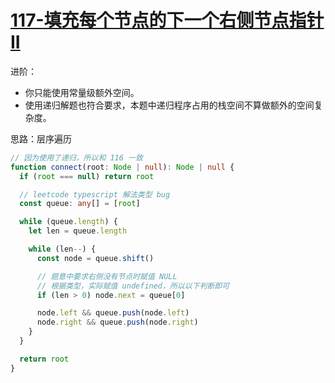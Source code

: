 # [117-填充每个节点的下一个右侧节点指针 II](https://leetcode-cn.com/problems/populating-next-right-pointers-in-each-node/)

进阶：

- 你只能使用常量级额外空间。
- 使用递归解题也符合要求，本题中递归程序占用的栈空间不算做额外的空间复杂度。

思路：层序遍历

```ts
// 因为使用了递归，所以和 116 一致
function connect(root: Node | null): Node | null {
  if (root === null) return root

  // leetcode typescript 解法类型 bug
  const queue: any[] = [root]

  while (queue.length) {
    let len = queue.length

    while (len--) {
      const node = queue.shift()

      // 题意中要求右侧没有节点时赋值 NULL
      // 根据类型，实际赋值 undefined，所以以下判断即可
      if (len > 0) node.next = queue[0]

      node.left && queue.push(node.left)
      node.right && queue.push(node.right)
    }
  }

  return root
}
```
